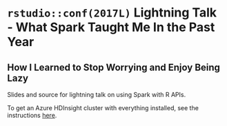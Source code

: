 # `rstudio::conf(2017L)` Lightning Talk - What Spark Taught Me In the Past Year
## How I Learned to Stop Worrying and Enjoy Being Lazy

Slides and source for lightning talk on using Spark with R APIs.

To get an Azure HDInsight cluster with everything installed, see the instructions [here](http://blog.revolutionanalytics.com/2016/11/data-manipulation-with-sparklyr-on-azure-hdinsight.html).

